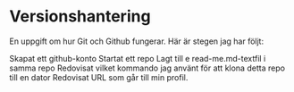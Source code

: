 # Versionshantering

En uppgift om hur Git och Github fungerar. Här är stegen jag har följt:

Skapat ett github-konto
Startat ett repo
Lagt till e read-me.md-textfil i samma repo
Redovisat vilket kommando jag använt för att klona detta repo till en dator
Redovisat URL som går till min profil.
